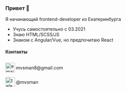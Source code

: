 ### Привет 👋
Я начинающий frontend-developer из Екатеринбурга
- Учусь самостоятельно с 03.2021
- Знаю HTML/SCSS/JS
- Знаком с Angular/Vue, но предпочитаю React
<h4>Контакты</h4>
<div style="display: flex; align-items: center">
    <a href="mailto:mvsman8@gmail.com" target="_blank">
        <img align="left" width="30px" alt="email" src="https://user-images.githubusercontent.com/79746071/125243497-a0623900-e307-11eb-96b9-e06e4fe9a97e.png" />
    </a>
    <p>mvsman8@gmail.com</p>
</div>
<div style="display: flex; align-items: center">
    <a href="https://t.me/mvsman" target="_blank">
        <img align="left" width="30px" alt="telegram" src="https://user-images.githubusercontent.com/79746071/125243654-cdaee700-e307-11eb-8c70-35c5292c705e.png" />
    </a>
    <p>@mvsman</p>
</div>
